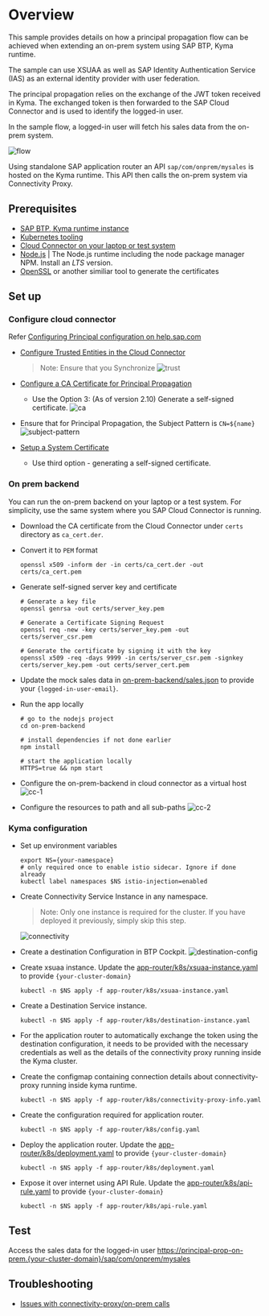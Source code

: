 # Overview

This sample provides details on how a principal propagation flow can be achieved when extending an on-prem system using SAP BTP, Kyma runtime.

The sample can use XSUAA as well as SAP Identity Authentication Service (IAS) as an external identity provider with user federation.

The principal propagation relies on the exchange of the JWT token received in Kyma. The exchanged token is then forwarded to the SAP Cloud Connector and is used to identify the logged-in user.

In the sample flow, a logged-in user will fetch his sales data from the on-prem system.

![flow](assets/pp-on-prem.svg)

Using standalone SAP application router an API `sap/com/onprem/mysales` is hosted on the Kyma runtime. This API then calls the on-prem system via Connectivity Proxy.

## Prerequisites

* [SAP BTP, Kyma runtime instance](../prerequisites/#kyma)
* [Kubernetes tooling](../prerequisites/#kubernetes)
* [Cloud Connector on your laptop or test system](../prerequisites/#sap-cloud-connector)
* [Node.js](https://nodejs.org/en/download/) | The Node.js runtime including the node package manager NPM. Install an _LTS_ version.
* [OpenSSL](https://www.openssl.org/) or another similiar tool to generate the certificates

## Set up

### Configure cloud connector

Refer [Configuring Principal configuration on help.sap.com](https://help.sap.com/docs/CP_CONNECTIVITY/cca91383641e40ffbe03bdc78f00f681/c84d4d0b12d34890b334998185f49e88.html)

* [Configure Trusted Entities in the Cloud Connector](https://help.sap.com/docs/CP_CONNECTIVITY/cca91383641e40ffbe03bdc78f00f681/a4ee70f0274248f8bbc7594179ef948d.html)
  >Note: Ensure that you Synchronize
  ![trust](./assets/trust.png)

* [Configure a CA Certificate for Principal Propagation](https://help.sap.com/docs/CP_CONNECTIVITY/cca91383641e40ffbe03bdc78f00f681/d0c4d5675d4f4bc78a5b7a7b8687c841.html)
  * Use the Option 3: (As of version 2.10) Generate a self-signed certificate.
  ![ca](assets/ca.png)
* Ensure that for Principal Propagation, the Subject Pattern is `CN=${name}`
  ![subject-pattern](assets/subject-pattern.png)
* [Setup a System Certificate](https://help.sap.com/docs/CP_CONNECTIVITY/cca91383641e40ffbe03bdc78f00f681/3f974eae3cba4dafa274ec59f69daba6.html)
  * Use third option - generating a self-signed certificate.

### On prem backend

You can run the on-prem backend on your laptop or a test system. For simplicity, use the same system where you SAP Cloud Connector is running.

* Download the CA certificate from the Cloud Connector under `certs` directory as `ca_cert.der`.

* Convert it to `PEM` format

  ```shell script
  openssl x509 -inform der -in certs/ca_cert.der -out certs/ca_cert.pem
  ```

* Generate self-signed server key and certificate

  ```shell script
  # Generate a key file
  openssl genrsa -out certs/server_key.pem

  # Generate a Certificate Signing Request
  openssl req -new -key certs/server_key.pem -out certs/server_csr.pem

  # Generate the certificate by signing it with the key
  openssl x509 -req -days 9999 -in certs/server_csr.pem -signkey certs/server_key.pem -out certs/server_cert.pem
  ```

* Update the mock sales data in [on-prem-backend/sales.json](on-prem-backend/sales.json) to provide your `{logged-in-user-email}`.

* Run the app locally

  ```shell script
  # go to the nodejs project
  cd on-prem-backend

  # install dependencies if not done earlier
  npm install

  # start the application locally
  HTTPS=true && npm start
  ```

* Configure the on-prem-backend in cloud connector as a virtual host
  ![cc-1](assets/cc-1.png)
* Configure the resources to path and all sub-paths
  ![cc-2](assets/cc-2.png)

### Kyma configuration

* Set up environment variables

  ```shell script
  export NS={your-namespace}
  # only required once to enable istio sidecar. Ignore if done already
  kubectl label namespaces $NS istio-injection=enabled
  ```

* Create Connectivity Service Instance in any namespace.
  >Note: Only one instance is required for the cluster. If you have deployed it previously, simply skip this step.
  
  ![connectivity](./assets/connectivity.png)

* Create a destination Configuration in BTP Cockpit.
  ![destination-config](assets/destination-config.png)

* Create xsuaa instance. Update the [app-router/k8s/xsuaa-instance.yaml](app-router/k8s/xsuaa-instance.yaml) to provide `{your-cluster-domain}`

  ```shell script
  kubectl -n $NS apply -f app-router/k8s/xsuaa-instance.yaml
  ```

* Create a Destination Service instance.

  ```shell script
  kubectl -n $NS apply -f app-router/k8s/destination-instance.yaml
  ```

* For the application router to automatically exchange the token using the destination configuration, it needs to be provided with the necessary credentials as well as the details of the connectivity proxy running inside the Kyma cluster.

* Create the configmap containing connection details about connectivity-proxy running inside kyma runtime.

  ```shell script
  kubectl -n $NS apply -f app-router/k8s/connectivity-proxy-info.yaml
  ```

* Create the configuration required for application router.

  ```shell script
  kubectl -n $NS apply -f app-router/k8s/config.yaml
  ```

* Deploy the application router. Update the [app-router/k8s/deployment.yaml](app-router/k8s/deployment.yaml) to provide `{your-cluster-domain}`

  ```shell script
  kubectl -n $NS apply -f app-router/k8s/deployment.yaml
  ```

* Expose it over internet using API Rule. Update the [app-router/k8s/api-rule.yaml](app-router/k8s/api-rule.yaml) to provide `{your-cluster-domain}`

  ```shell script
  kubectl -n $NS apply -f app-router/k8s/api-rule.yaml
  ```

## Test

Access the sales data for the logged-in user <https://principal-prop-on-prem.{your-cluster-domain}/sap/com/onprem/mysales>

## Troubleshooting

* [Issues with connectivity-proxy/on-prem calls](../troubleshooting/README.md/#on-premise-connectivity)
